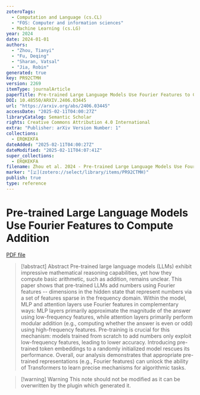 ```yaml
---
zoteroTags:
  - Computation and Language (cs.CL)
  - "FOS: Computer and information sciences"
  - Machine Learning (cs.LG)
year: 2024
date: 2024-01-01
authors:
  - "Zhou, Tianyi"
  - "Fu, Deqing"
  - "Sharan, Vatsal"
  - "Jia, Robin"
generated: true
key: PR92CTMH
version: 2269
itemType: journalArticle
paperTitle: Pre-trained Large Language Models Use Fourier Features to Compute Addition
DOI: 10.48550/ARXIV.2406.03445
url: "https://arxiv.org/abs/2406.03445"
accessDate: "2025-02-11T04:00:27Z"
libraryCatalog: Semantic Scholar
rights: Creative Commons Attribution 4.0 International
extra: "Publisher: arXiv Version Number: 1"
collections:
  - ERQKEKFA
dateAdded: "2025-02-11T04:00:27Z"
dateModified: "2025-02-11T04:07:41Z"
super_collections:
  - ERQKEKFA
filename: Zhou et al. 2024 - Pre-trained Large Language Models Use Fourier Features to Compute Addition.pdf
marker: "[🇿](zotero://select/library/items/PR92CTMH)"
publish: true
type: reference
---
```

# Pre-trained Large Language Models Use Fourier Features to Compute Addition

[PDF file](/Papers/PDFs/Zhou%20et%20al.%202024%20-%20Pre-trained%20Large%20Language%20Models%20Use%20Fourier%20Features%20to%20Compute%20Addition.pdf)

> [!abstract] Abstract
> Pre-trained large language models (LLMs) exhibit impressive mathematical reasoning capabilities, yet how they compute basic arithmetic, such as addition, remains unclear. This paper shows that pre-trained LLMs add numbers using Fourier features -- dimensions in the hidden state that represent numbers via a set of features sparse in the frequency domain. Within the model, MLP and attention layers use Fourier features in complementary ways: MLP layers primarily approximate the magnitude of the answer using low-frequency features, while attention layers primarily perform modular addition (e.g., computing whether the answer is even or odd) using high-frequency features. Pre-training is crucial for this mechanism: models trained from scratch to add numbers only exploit low-frequency features, leading to lower accuracy. Introducing pre-trained token embeddings to a randomly initialized model rescues its performance. Overall, our analysis demonstrates that appropriate pre-trained representations (e.g., Fourier features) can unlock the ability of Transformers to learn precise mechanisms for algorithmic tasks.

>[!warning] Warning
> This note should not be modified as it can be overwritten by the plugin which generated it.

